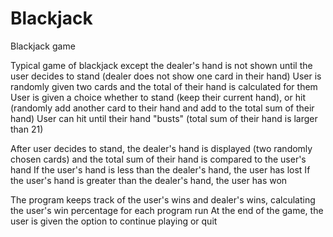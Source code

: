 # Blackjack
Blackjack game

Typical game of blackjack except the dealer's hand is not shown until the user decides to stand (dealer does not show one card in their hand)
User is randomly given two cards and the total of their hand is calculated for them
User is given a choice whether to stand (keep their current hand), or hit (randomly add another card to their hand and add to the total sum of their hand)
User can hit until their hand "busts" (total sum of their hand is larger than 21)

After user decides to stand, the dealer's hand is displayed (two randomly chosen cards) and the total sum of their hand is compared to the user's hand
If the user's hand is less than the dealer's hand, the user has lost
If the user's hand is greater than the dealer's hand, the user has won

The program keeps track of the user's wins and dealer's wins, calculating the user's win percentage for each program run
At the end of the game, the user is given the option to continue playing or quit
